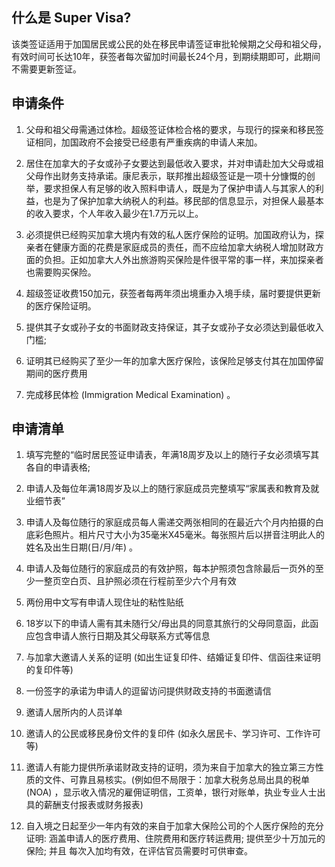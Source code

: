 ## 什么是 Super Visa?
该类签证适用于加国居民或公民的处在移民申请签证审批轮候期之父母和祖父母，有效时间可长达10年，获签者每次留加时间最长24个月，到期续期即可，此期间不需要更新签证。

## 申请条件
1. 父母和祖父母需通过体检。超级签证体检合格的要求，与现行的探亲和移民签证相同，加国政府不会接受已经患有严重疾病的申请人来加。

3. 居住在加拿大的子女或孙子女要达到最低收入要求，并对申请赴加大父母或祖父母作出财务支持承诺。康尼表示，联邦推出超级签证是一项十分慷慨的创举，要求担保人有足够的收入照料申请人，既是为了保护申请人与其家人的利益，也是为了保护加拿大纳税人的利益。移民部的信息显示，对担保人最基本的收入要求，个人年收入最少在1.7万元以上。

5. 必须提供已经购买加拿大境内有效的私人医疗保险的证明。加国政府认为，探亲者在健康方面的花费是家庭成员的责任，而不应给加拿大纳税人增加财政方面的负担。正如加拿大人外出旅游购买保险是件很平常的事一样，来加探亲者也需要购买保险。

7. 超级签证收费150加元，获签者每两年须出境重办入境手续，届时要提供更新的医疗保险证明。

9. 提供其子女或孙子女的书面财政支持保证，其子女或孙子女必须达到最低收入门槛;

11. 证明其已经购买了至少一年的加拿大医疗保险，该保险足够支付其在加国停留期间的医疗费用

13. 完成移民体检 (Immigration Medical Examination) 。

## 申请清单
1. 填写完整的“临时居民签证申请表，年满18周岁及以上的随行子女必须填写其各自的申请表格;

3. 申请人及每位年满18周岁及以上的随行家庭成员完整填写“家属表和教育及就业细节表”

5. 申请人及每位随行的家庭成员每人需递交两张相同的在最近六个月内拍摄的白底彩色照片。相片尺寸大小为35毫米X45毫米。每张照片后以拼音注明此人的姓名及出生日期(日/月/年) 。

7. 申请人及每位随行的家庭成员的有效护照，每本护照须包含除最后一页外的至少一整页空白页、且护照必须在行程前至少六个月有效

9. 两份用中文写有申请人现住址的粘性贴纸

11. 18岁以下的申请人需有其未随行父/母出具的同意其旅行的父母同意函，此函应包含申请人旅行日期及其父母联系方式等信息

13. 与加拿大邀请人关系的证明 (如出生证复印件、结婚证复印件、信函往来证明的复印件等)

15. 一份签字的承诺为申请人的逗留访问提供财政支持的书面邀请信

17. 邀请人居所内的人员详单

18. 邀请人的公民或移民身份文件的复印件 (如永久居民卡、学习许可、工作许可等)

20. 邀请人有能力提供所承诺财政支持的证明，须为来自于加拿大的独立第三方性质的文件、可靠且易核实。(例如但不局限于：加拿大税务总局出具的税单 (NOA) ，显示收入情况的雇佣证明信，工资单，银行对账单，执业专业人士出具的薪酬支付报表或财务报表)

22. 自入境之日起至少一年内有效的来自于加拿大保险公司的个人医疗保险的充分证明: 涵盖申请人的医疗费用、住院费用和医疗转运费用; 提供至少十万加元的保险; 并且 每次入加均有效，在评估官员需要时可供审查。

